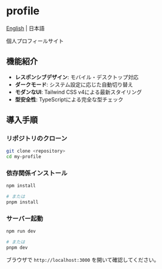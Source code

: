 # profile

[English](./docs/lang/en-readme.md) | 日本語

個人プロフィールサイト

## 機能紹介

- **レスポンシブデザイン**: モバイル・デスクトップ対応
- **ダークモード**: システム設定に応じた自動切り替え
- **モダンなUI**: Tailwind CSS v4による最新スタイリング
- **型安全性**: TypeScriptによる完全な型チェック

## 導入手順

### リポジトリのクローン

```bash
git clone <repository>
cd my-profile
```

### 依存関係インストール

```bash
npm install

# または
pnpm install
```

### サーバー起動

```bash
npm run dev

# または
pnpm dev
```

ブラウザで `http://localhost:3000` を開いて確認してください。
